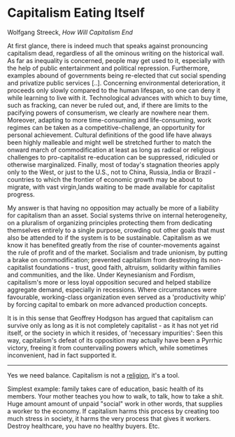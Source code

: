 # Capitalism Eating Itself

Wolfgang Streeck, *How Will Capitalism End*

At first glance, there is indeed much that speaks against pronouncing
capitalism dead, regardless of all the ominous writing on the
historical wall. As far as inequality is concerned, people may get
used to it, especially with the help of public entertainment and
political repression. Furthermore, examples abound of governments
being re-elected that cut social spending and privatize public
services [..]. Concerning environmental deterioration, it proceeds
only slowly compared to the human lifespan, so one can deny it while
learning to live with it. Technological advances with which to buy
time, such as fracking, can never be ruled out, and, if there are
limits to the pacifying powers of consumerism, we clearly are nowhere
near them. Moreover, adapting to more time-consuming and
life-consuming, work regimes can be taken as a competitive-challenge,
an opportunity for personal achievement. Cultural definitions of the
good life have always been highly malleable and might well be
stretched further to match the onward march of commodification at
least as long as radical or religious challenges to pro-capitalist
re-education can be suppressed, ridiculed or otherwise marginalized.
Finally, most of today's stagnation theories apply only to the West,
or just to the U.S., not to China, Russia,.India or Brazil - countries
to which the frontier of economic growth may be about to migrate, with
vast virgin,lands waiting to be made available for capitalist
progress.

My answer is that having no opposition may actually be more of a
liability for capitalism than an asset. Social systems thrive on
internal heterogeneity, on a pluralism of organizing principles
protecting them from dedicating themselves entirely to a single
purpose, crowding out other goals that must also be attended to if the
system is to be sustainable. Capitalism as we know it has benefited
greatly from the rise of counter-movements against the rule of profit
and of the market. Socialism and trade unionism, by putting a brake on
commodification; prevented capitalism from destroying its
non-capitalist foundations - trust, good faith, altruism, solidarity
within families and communities, and the like. Under Keynesianism and
Fordism, capitalism's more or less loyal opposition secured and helped
stabilize aggregate demand, especially in recessions. Where
circumstances were favourable, working-class organization even served
as a 'productivity whip' by forcing capital to embark on more advanced
production concepts.

It is in this sense that Geoffrey Hodgson has argued that capitalism
can survive only as long as it is not completely capitalist - as it
has not yet rid itself, or the society in which it resides, of
'necessary impurities': Seen this way, capitalism's defeat of its
opposition may actually have been a Pyrrhic victory, freeing it from
countervailing powers which, while sometimes inconvenient, had in fact
supported it.

----

Yes we need balance. Capitalism is not a
[religion](https://m.youtube.com/watch?v=mSuQ-AyiicA&t=4m18s), it's a
tool.

Simplest example: family takes care of education, basic health of its
members. Your mother teaches you how to walk, to talk, how to take a
shit. Huge amount amount of unpaid "social" work in other words, that
supplies a worker to the economy. If capitalism harms this process by
creating too much stress in society, it harms the very process that
gives it workers. Destroy healthcare, you have no healthy buyers. Etc.
